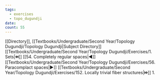 ```yaml
---
tags:
  - exercises
  - topo_dugundji
date: 
count: 55
---
```

[[Directory]], [[Textbooks/Undergraduate/Second Year/Topology Dugundji/Topology Dugundji|Subject Directory]]
[[Textbooks/Undergraduate/Second Year/Topology Dugundji/Exercises/1. Sets|🞀🞀]] [[54. Completely regular spaces|◀]] [[Textbooks/Undergraduate/Second Year/Topology Dugundji/Exercises/56. Paracomplact spaces|▶]] [[Textbooks/Undergraduate/Second Year/Topology Dugundji/Exercises/152. Locally trivial fiber structures|🞂🞂]]
1. 